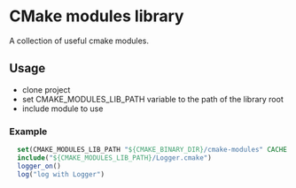 # CMake modules library
A collection of useful cmake modules.

## Usage
  * clone project
  * set CMAKE_MODULES_LIB_PATH variable to the path of the library root
  * include module to use

### Example
```cmake
  set(CMAKE_MODULES_LIB_PATH "${CMAKE_BINARY_DIR}/cmake-modules" CACHE PATH "The path to the cmake-modules library")
  include("${CMAKE_MODULES_LIB_PATH}/Logger.cmake")
  logger_on()
  log("log with Logger")
```

